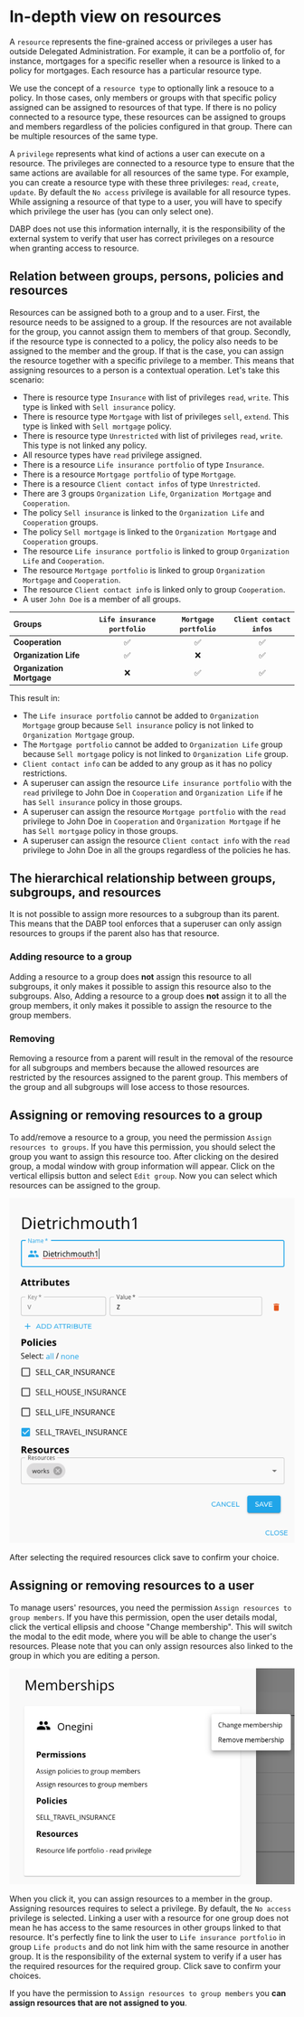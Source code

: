 # In-depth view on resources
A `resource` represents the fine-grained access or privileges a user has outside Delegated Administration. For example, it can be a portfolio of, for instance, mortgages for a specific reseller when a resource is linked to a policy for mortgages. Each resource has a particular resource type.

We use the concept of a `resource type` to optionally link a resouce to a policy. In those cases, only members or groups with that specific policy assigned can be assigned to resources of that type.  If there is no policy connected to a resource type, these resources can be assigned to groups and members regardless of the policies configured in that group. There can be multiple resources of the same type.

A `privilege` represents what kind of actions a user can execute on a resource. The privileges are connected to a resource type to ensure that the same actions are available for all resources of the same type. For example, you can create a resource type with these three privileges: `read`, `create`, `update`. By default the `No access` privilege is available for all resource types. While assigning a resource of that type to a user, you will have to specify which privilege the user has (you can only select one).

DABP does not use this information internally, it is the responsibility of the external system to verify that user has correct privileges on a resource when granting access to resource.

## Relation between groups, persons, policies and resources
Resources can be assigned both to a group and to a user. First, the resource needs to be assigned to a group. If the resources are not available for the group, you cannot assign them to members of that group. Secondly, if the resource type is connected to a policy, the policy also needs to be assigned to the member and the group. If that is the case, you can assign the resource together with a specific privilege to a member. This means that assigning resources to a person is a contextual operation. Let's take this scenario:

- There is resource type `Insurance` with list of privileges `read`, `write`. This type is linked with `Sell insurance` policy.
- There is resource type `Mortgage` with list of privileges `sell`, `extend`. This type is linked with `Sell mortgage` policy.
- There is resource type `Unrestricted` with list of privileges `read`, `write`. This type is not linked any policy.
- All resource types have `read` privilege assigned.
- There is a resource `Life insurance portfolio` of type `Insurance`. 
- There is a resource `Mortgage portfolio` of type `Mortgage`. 
- There is a resource `Client contact infos` of type `Unrestricted`. 
- There are 3 groups `Organization Life`, `Organization Mortgage` and `Cooperation`.
- The policy `Sell insurance` is linked to the `Organization Life` and `Cooperation` groups. 
- The policy `Sell mortgage` is linked to the `Organization Mortgage` and `Cooperation` groups. 
- The resource `Life insurance portfolio` is linked to group `Organization Life` and `Cooperation`.
- The resource `Mortgage portfolio` is linked to group `Organization Mortgage` and `Cooperation`.
- The resource `Client contact info` is linked only to group `Cooperation`.
- A user `John Doe` is a member of all groups. 


| Groups                | `Life insurance portfolio` | `Mortgage portfolio` | `Client contact infos` |
| :-------------------- | :-------------------:  |:------------------: |:------------------: |
| **Cooperation**      |      ✅       |     ✅     | ✅     |
| **Organization Life** 	|      ✅       |     ❌     | ✅     |
| **Organization Mortgage** |      ❌      |      ✅     | ✅     |

This result in:
- The `Life insurace portfolio` cannot be added to `Organization Mortgage` group because `Sell insurance` policy is not linked to `Organization Mortgage` group.
- The `Mortgage portfolio` cannot be added to `Organization Life` group because `Sell mortgage` policy is not linked to `Organization Life` group.
- `Client contact info` can be added to any group as it has no policy restrictions.
- A superuser can assign the resource `Life insurance portfolio` with the `read` privilege to John Doe in `Cooperation` and `Organization Life` if he has `Sell insurance` policy in those groups.
- A superuser can assign the resource `Mortgage portfolio` with the `read` privilege to John Doe in `Cooperation` and `Organization Mortgage` if he has `Sell mortgage` policy in those groups.
- A superuser can assign the resource `Client contact info` with the `read` privilege to John Doe in all the groups regardless of the policies he has.

## The hierarchical relationship between groups, subgroups, and resources
It is not possible to assign more resources to a subgroup than its parent. This means that the DABP tool enforces that a superuser can only assign resources to groups if the parent also has that resource. 

### Adding resource to a group
Adding a resource to a group does **not** assign this resource to all subgroups, it only makes it possible to assign this resource also to the subgroups. Also, Adding a resource to a group does **not** assign it to all the group members, it only makes it possible to assign the resource to the group members.

### Removing 
Removing a resource from a parent will result in the removal of the resource for all subgroups and members because the allowed resources are restricted by the resources assigned to the parent group.
This members of the group and all subgroups will lose access to those resources.

## Assigning or removing resources to a group
To add/remove a resource to a group, you need the permission `Assign resources to groups`. If you have this permission, you should select the group you want to assign this resource too. After clicking on the desired group, a modal window with group information will appear. Click on the vertical ellipsis button and select `Edit group`. Now you can select which resources can be assigned to the group.

![edit group dialog](../../img/edit-group-dialog.png)

After selecting the required resources click save to confirm your choice.

## Assigning or removing resources to a user
To manage users' resources, you need the permission `Assign resources to group members`. If you have this permission, open the user details modal, click the vertical ellipsis and choose "Change membership". This will switch the modal to the edit mode, where you will be able to change the user's resources. Please note that you can only assign resources also linked to the group in which you are editing a person.

![edit person dialog](../../img/edit-person.png)

When you click it, you can assign resources to a member in the group. Assigning resources requires to select a privilege. By default, the `No access` privilege is selected. Linking a user with a resource for one group does not mean he has access to the same resources in other groups linked to that resource. It's perfectly fine to link the user to `Life insurance portfolio` in group `Life products` and do not link him with the same resource in another group. It is the responsibility of the external system to verify if a user has the required resources for the required group. Click save to confirm your choices.

If you have the permission to `Assign resources to group members` you **can assign resources that are not assigned to you**.
